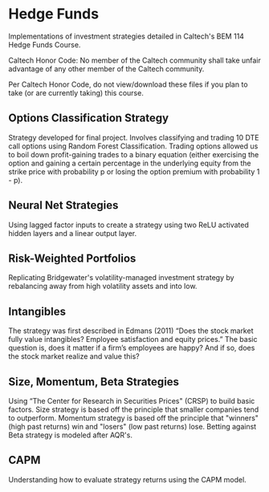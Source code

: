 # Hedge Funds
Implementations of investment strategies detailed in Caltech's BEM 114 Hedge Funds Course.

Caltech Honor Code: No member of the Caltech community shall take unfair advantage of any other member of the Caltech community.

Per Caltech Honor Code, do not view/download these files if you plan to take (or are currently taking) this course.
## Options Classification Strategy
Strategy developed for final project. Involves classifying and trading 10 DTE call options using Random Forest Classification. Trading options allowed us to boil down profit-gaining trades to a binary equation (either exercising the option and gaining a certain percentage in the underlying equity from the strike price with probability p or losing the option premium with probability 1 - p). 
## Neural Net Strategies
Using lagged factor inputs to create a strategy using two ReLU activated hidden layers and a linear output layer.
## Risk-Weighted Portfolios
Replicating Bridgewater's volatility-managed investment strategy by rebalancing away from high volatility assets and into low.
## Intangibles
The strategy was first described in Edmans (2011) “Does the stock market fully value intangibles? Employee satisfaction and equity prices.” The basic question is, does it matter if a firm’s employees are happy? And if so, does the stock market realize and value this?
## Size, Momentum, Beta Strategies
Using “The Center for Research in Securities Prices" (CRSP) to build basic factors. Size strategy is based off the principle that smaller companies tend to outperform. Momentum strategy is based off the principle that "winners" (high past returns) win and "losers" (low past returns) lose. Betting against Beta strategy is modeled after AQR's.
## CAPM
Understanding how to evaluate strategy returns using the CAPM model.
